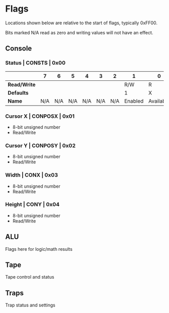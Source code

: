 # Flags

Locations shown below are relative to the start of flags, typically 0xFF00.

Bits marked N/A read as zero and writing values will not have an effect.

## Console

### Status | CONSTS | 0x00

|                 | 7   | 6   | 5   | 4   | 3   | 2   | 1   | 0   |
| --------------- | --- | --- | --- | --- | --- | --- | --- | --- |
| **Read/Write**  |     |     |     |     |     |     | R/W | R   |
| **Defaults**    |     |     |     |     |     |     | 1   | X   |
| **Name**        | N/A | N/A | N/A | N/A | N/A | N/A | Enabled | Available |

### Cursor X | CONPOSX | 0x01

* 8-bit unsigned number
* Read/Write

### Cursor Y | CONPOSY | 0x02

* 8-bit unsigned number
* Read/Write

### Width | CONX | 0x03

* 8-bit unsigned number
* Read/Write

### Height | CONY | 0x04

* 8-bit unsigned number
* Read/Write

## ALU

Flags here for logic/math results

## Tape

Tape control and status

## Traps

Trap status and settings


<!-- 
### Name | ALIAS | 0x00

|                 | 7   | 6   | 5   | 4   | 3   | 2   | 1   | 0   |
| --------------- | --- | --- | --- | --- | --- | --- | --- | --- |
| **Read/Write**  |     |     |     |     |     |     |     |     |
| **Defaults**    |     |     |     |     |     |     |     |     |
| **Name**        |     |     |     |     |     |     |     |     |
-->